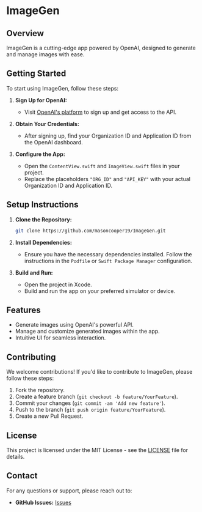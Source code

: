 # ImageGen

## Overview

ImageGen is a cutting-edge app powered by OpenAI, designed to generate and manage images with ease. 

## Getting Started

To start using ImageGen, follow these steps:

1. **Sign Up for OpenAI:**
   - Visit [OpenAI's platform](https://platform.openai.com) to sign up and get access to the API.

2. **Obtain Your Credentials:**
   - After signing up, find your Organization ID and Application ID from the OpenAI dashboard.

3. **Configure the App:**
   - Open the `ContentView.swift` and `ImageView.swift` files in your project.
   - Replace the placeholders `"ORG_ID"` and `"API_KEY"` with your actual Organization ID and Application ID.

## Setup Instructions

1. **Clone the Repository:**
   ```bash
   git clone https://github.com/masoncooper19/ImageGen.git
   ```

2. **Install Dependencies:**
   - Ensure you have the necessary dependencies installed. Follow the instructions in the `Podfile` or `Swift Package Manager` configuration.

3. **Build and Run:**
   - Open the project in Xcode.
   - Build and run the app on your preferred simulator or device.

## Features

- Generate images using OpenAI's powerful API.
- Manage and customize generated images within the app.
- Intuitive UI for seamless interaction.

## Contributing

We welcome contributions! If you'd like to contribute to ImageGen, please follow these steps:

1. Fork the repository.
2. Create a feature branch (`git checkout -b feature/YourFeature`).
3. Commit your changes (`git commit -am 'Add new feature'`).
4. Push to the branch (`git push origin feature/YourFeature`).
5. Create a new Pull Request.

## License

This project is licensed under the MIT License - see the [LICENSE](LICENSE) file for details.

## Contact

For any questions or support, please reach out to:

- **GitHub Issues:** [Issues](https://github.com/masoncooper19/ImageGen/issues)
